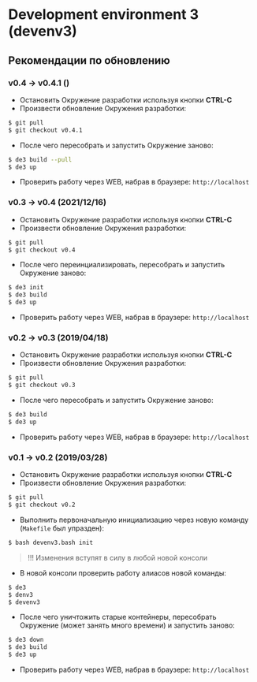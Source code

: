 # Development environment 3 (devenv3)

## Рекомендации по обновлению

### v0.4 -> v0.4.1 ()

- Остановить Окружение разработки используя кнопки **CTRL-C**
- Произвести обновление Окружения разработки:
```sh
$ git pull
$ git checkout v0.4.1
```
- После чего пересобрать и запустить Окружение заново:
```sh
$ de3 build --pull
$ de3 up
```
- Проверить работу через WEB, набрав в браузере: `http://localhost`

### v0.3 -> v0.4 (2021/12/16)

- Остановить Окружение разработки используя кнопки **CTRL-C**
- Произвести обновление Окружения разработки:
```sh
$ git pull
$ git checkout v0.4
```
- После чего переинциализировать, пересобрать и запустить Окружение заново:
```sh
$ de3 init
$ de3 build
$ de3 up
```
- Проверить работу через WEB, набрав в браузере: `http://localhost`

### v0.2 -> v0.3 (2019/04/18)

- Остановить Окружение разработки используя кнопки **CTRL-C**
- Произвести обновление Окружения разработки:
```sh
$ git pull
$ git checkout v0.3
```
- После чего пересобрать и запустить Окружение заново:
```sh
$ de3 build
$ de3 up
```
- Проверить работу через WEB, набрав в браузере: `http://localhost`

### v0.1 -> v0.2 (2019/03/28)

- Остановить Окружение разработки используя кнопки **CTRL-C**
- Произвести обновление Окружения разработки:
```sh
$ git pull
$ git checkout v0.2
```
- Выполнить первоначальную инициализацию через новую команду (`Makefile` был упразден):
```sh
$ bash devenv3.bash init
```
> !!! Изменения вступят в силу в любой новой консоли
- В новой консоли проверить работу алиасов новой команды:
```sh
$ de3
$ denv3
$ devenv3
```
- После чего уничтожить старые контейнеры, пересобрать Окружение (может занять много времени) и запустить заново:
```sh
$ de3 down
$ de3 build
$ de3 up
```
- Проверить работу через WEB, набрав в браузере: `http://localhost`
